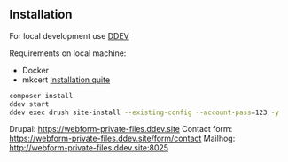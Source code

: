 ## Installation

For local development use [DDEV](https://github.com/drud/ddev)

Requirements on local machine:
- Docker
- mkcert [Installation quite](https://ddev.readthedocs.io/en/stable/#installationupgrade-script-linux-and-macos)

```sh
composer install
ddev start
ddev exec drush site-install --existing-config --account-pass=123 -y
```

Drupal: https://webform-private-files.ddev.site
Contact form: https://webform-private-files.ddev.site/form/contact
Mailhog: http://webform-private-files.ddev.site:8025
